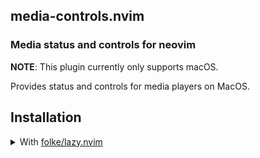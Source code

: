 ## media-controls.nvim

### Media status and controls for neovim

**NOTE**: This plugin currently only supports macOS.

Provides status and controls for media players on MacOS.

## Installation

<details>
<summary>With <a href="https://github.com/folke/lazy.nvim">folke/lazy.nvim</a></summary>
<code>{ 'vilos92/media-controls.nvim' }</code>
</details>


